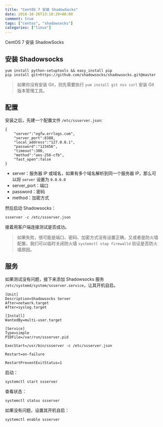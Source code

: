```yaml
---
title: "CentOS 7 安装 ShadowSocks"
date: 2018-10-26T13:18:29+08:00
comment: true
tags: ["centos", "shadowsocks"]
categories: ["linux"]
---
```


CentOS 7 安装 ShadowSocks
<!--more-->

## 安装 Shadowsocks

```
yum install python-setuptools && easy_install pip
pip install git+https://github.com/shadowsocks/shadowsocks.git@master
```

> 如果你没有安装 Git，则先需要执行 `yum install git nss curl` 安装 Git 版本管理工具。


## 配置

安装之后，先建一个配置文件 `/etc/ssserver.json`:

```
{
    "server":"ogfw.errlogs.com",
    "server_port":8388,
    "local_address":"127.0.0.1",
    "password":"123456",
    "timeout":300,
    "method":"aes-256-cfb",
    "fast_open":false
}
```

- server：服务器 IP 或域名，如果有多个域名解析到同一个服务器 IP，那么可以将 `server` 设置为 `0.0.0.0`
- server_port：端口
- password：密码
- method：加密方式

然后启动 Shadowsocks：

```
ssserver -c /etc/ssserver.json
```

接着用客户端连接测试是否成功。

> 如果失败，很可能是端口、密码、加密方式没有设置正确，又或者是防火墙配置，我们可以临时关闭防火墙 `systemctl stop firewalld` 验证是否防火墙原因。


## 服务

如果测试没有问题，接下来添加 Shadowsocks 服务 `/etc/systemd/system/ssserver.service`，让其开机自启。

```
[Unit]
Description=Shadowsocks Server
After=network.target
After=syslog.target

[Install]
WantedBy=multi-user.target

[Service]
Type=simple
PIDFile=/var/run/ssserver.pid

ExecStart=/usr/bin/ssserver -c /etc/ssserver.json

Restart=on-failure

RestartPreventExitStatus=1
```

启动：

```
systemctl start ssserver
```

查看状态：

```
systemctl status ssserver
```


如果没有问题，设置其开机自启：

```
systemctl enable ssserver
```

